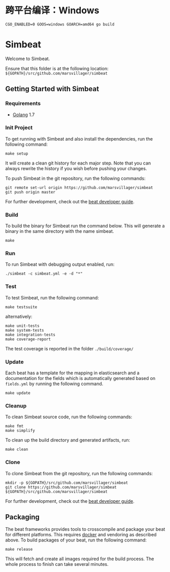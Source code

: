 # 跨平台编译：Windows
`CGO_ENABLED=0 GOOS=windows GOARCH=amd64 go build`

# Simbeat

Welcome to Simbeat.

Ensure that this folder is at the following location:
`${GOPATH}/src/github.com/marsvillager/simbeat`

## Getting Started with Simbeat

### Requirements

* [Golang](https://golang.org/dl/) 1.7

### Init Project
To get running with Simbeat and also install the
dependencies, run the following command:

```
make setup
```

It will create a clean git history for each major step. Note that you can always rewrite the history if you wish before pushing your changes.

To push Simbeat in the git repository, run the following commands:

```
git remote set-url origin https://github.com/marsvillager/simbeat
git push origin master
```

For further development, check out the [beat developer guide](https://www.elastic.co/guide/en/beats/libbeat/current/new-beat.html).

### Build

To build the binary for Simbeat run the command below. This will generate a binary
in the same directory with the name simbeat.

```
make
```


### Run

To run Simbeat with debugging output enabled, run:

```
./simbeat -c simbeat.yml -e -d "*"
```


### Test

To test Simbeat, run the following command:

```
make testsuite
```

alternatively:
```
make unit-tests
make system-tests
make integration-tests
make coverage-report
```

The test coverage is reported in the folder `./build/coverage/`

### Update

Each beat has a template for the mapping in elasticsearch and a documentation for the fields
which is automatically generated based on `fields.yml` by running the following command.

```
make update
```


### Cleanup

To clean  Simbeat source code, run the following commands:

```
make fmt
make simplify
```

To clean up the build directory and generated artifacts, run:

```
make clean
```


### Clone

To clone Simbeat from the git repository, run the following commands:

```
mkdir -p ${GOPATH}/src/github.com/marsvillager/simbeat
git clone https://github.com/marsvillager/simbeat ${GOPATH}/src/github.com/marsvillager/simbeat
```


For further development, check out the [beat developer guide](https://www.elastic.co/guide/en/beats/libbeat/current/new-beat.html).


## Packaging

The beat frameworks provides tools to crosscompile and package your beat for different platforms. This requires [docker](https://www.docker.com/) and vendoring as described above. To build packages of your beat, run the following command:

```
make release
```

This will fetch and create all images required for the build process. The whole process to finish can take several minutes.
